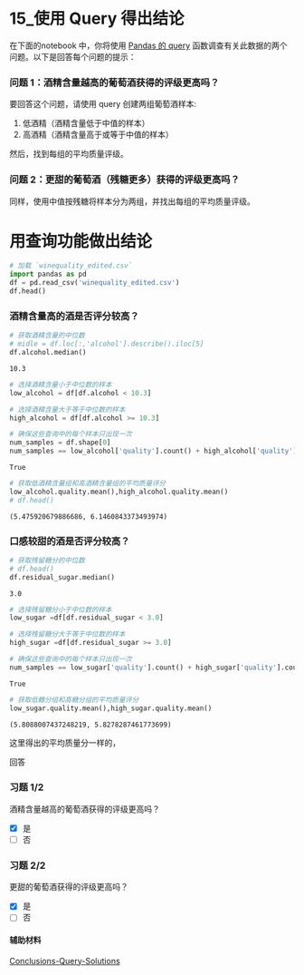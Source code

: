 # 15_使用 Query 得出结论

在下面的notebook 中，你将使用 [Pandas 的 query](https://pandas.pydata.org/pandas-docs/stable/generated/pandas.DataFrame.query.html) 函数调查有关此数据的两个问题。以下是回答每个问题的提示：

### 问题 1：酒精含量越高的葡萄酒获得的评级更高吗？

要回答这个问题，请使用 query 创建两组葡萄酒样本:

1. 低酒精（酒精含量低于中值的样本）
2. 高酒精（酒精含量高于或等于中值的样本）

然后，找到每组的平均质量评级。

### 问题 2：更甜的葡萄酒（残糖更多）获得的评级更高吗？

同样，使用中值按残糖将样本分为两组，并找出每组的平均质量评级。

# 用查询功能做出结论

```python
# 加载 `winequality_edited.csv`
import pandas as pd
df = pd.read_csv('winequality_edited.csv')
df.head()

```

### 酒精含量高的酒是否评分较高？

```python
# 获取酒精含量的中位数
# midle = df.loc[:,'alcohol'].describe().iloc[5]
df.alcohol.median()
```

```
10.3
```



```python
# 选择酒精含量小于中位数的样本
low_alcohol = df[df.alcohol < 10.3]

# 选择酒精含量大于等于中位数的样本
high_alcohol = df[df.alcohol >= 10.3]

# 确保这些查询中的每个样本只出现一次
num_samples = df.shape[0]
num_samples == low_alcohol['quality'].count() + high_alcohol['quality'].count() # 应为真
```



```
True
```



```python
# 获取低酒精含量组和高酒精含量组的平均质量评分
low_alcohol.quality.mean(),high_alcohol.quality.mean()
# df.head()
```



```
(5.475920679886686, 6.1460843373493974)
```



### 口感较甜的酒是否评分较高？

```python
# 获取残留糖分的中位数
# df.head()
df.residual_sugar.median()
```



```
3.0
```



```python
# 选择残留糖分小于中位数的样本
low_sugar =df[df.residual_sugar < 3.0]

# 选择残留糖分大于等于中位数的样本
high_sugar =df[df.residual_sugar >= 3.0]

# 确保这些查询中的每个样本只出现一次
num_samples == low_sugar['quality'].count() + high_sugar['quality'].count() # 应为真
```



```
True
```



```python
# 获取低糖分组和高糖分组的平均质量评分
low_sugar.quality.mean(),high_sugar.quality.mean()
```



```
(5.8088007437248219, 5.8278287461773699)
```

这里得出的平均质量分一样的，

回答

### 习题 1/2

酒精含量越高的葡萄酒获得的评级更高吗？

- [x] 是
- [ ] 否

### 习题 2/2

更甜的葡萄酒获得的评级更高吗？

- [x] 是
- [ ] 否

#### 辅助材料

[ Conclusions-Query-Solutions](https://s3.amazonaws.com/video.udacity-data.com/topher/2018/June/5b307dbb_conclusions-query-solutions/conclusions-query-solutions.zip)

